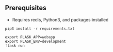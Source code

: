 ## Prerequisites

* Requires redis, Python3, and packages installed

```
pip3 install -r requirements.txt

export FLASK_APP=webapp
export FLASK_ENV=development
flask run
```


